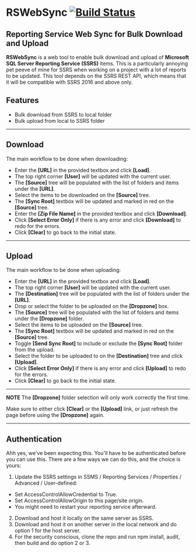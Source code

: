 # RSWebSync [![Build Status](https://travis-ci.com/neetosoft/RSWebSync.svg?branch=main)](https://travis-ci.com/neetosoft/RSWebSync)
## Reporting Service Web Sync for Bulk Download and Upload
**RSWebSync** is a web tool to enable bulk download and upload of **Microsoft SQL Server Reporting Service (SSRS)** items. This is a particularly annoying pet peeve of mine for SSRS when working on a project with a lot of reports to be updated. This tool depends on the SSRS REST API, which means that it will be compatible with SSRS 2016 and above only.
## Features
- Bulk download from SSRS to local folder
- Bulk upload from local to SSRS folder 

---
## Download
The main workflow to be done when downloading:
- Enter the **[URL]** in the provided textbox and click **[Load]**.
- The top right corner **[User]** will be updated with the current user.
- The **[Source]** tree will be populated with the list of folders and items under the **[URL]**. 
- Select the items to be downloaded on the **[Source]** tree.
- The **[Sync Root]** textbox will be updated and marked in red on the **[Source]** tree.
- Enter the **[Zip File Name]** in the provided textbox and click **[Download]**.
- Click **[Select Error Only]** if there is any error and click **[Download]** to redo for the errors.
- Click **[Clear]** to go back to the initial state.

---
## Upload
The main workflow to be done when uploading:
- Enter the **[URL]** in the provided textbox and click **[Load]**.
- The top right corner **[User]** will be updated with the current user.
- The **[Destination]** tree will be populated with the list of folders under the **[URL]**. 
- Drop or select the folder to be uploaded on the **[Dropzone]** box.
- The **[Source]** tree will be populated with the list of folders and items under the **[Dropzone]** folder.
- Select the items to be uploaded on the **[Source]** tree.
- The **[Sync Root]** textbox will be updated and marked in red on the **[Source]** tree.
- Toggle **[Send Sync Root]** to include or exclude the **[Sync Root]** folder from the upload.
- Select the folder to be uploaded to on the **[Destination]** tree and click **[Upload]**.
- Click **[Select Error Only]** if there is any error and click **[Upload]** to redo for the errors.
- Click **[Clear]** to go back to the initial state.

---
**NOTE**
The **[Dropzone]** folder selection will only work correctly the first time.

Make sure to either click **[Clear]** or the **[Upload]** link, or just refresh the page before using the **[Dropzone]** again.    

---
## Authentication
Ahh yes, we've been expecting this. You'll have to be authenticated before you can use this. There are a few ways we can do this, and the choice is yours:
1. Update the SSRS settings in SSMS / Reporting Services / Properties / Advanced / User-defined:
  + Set AccessControlAllowCredential to True.
  + Set AccessControlAllowOrigin to this page/site origin.
  + You might need to restart your reporting service afterward.
2. Download and host it locally on the same server as SSRS.
3. Download and host it on another server in the local network and do option 1 for the host server. 
4. For the security conscious, clone the repo and run npm install, audit, then build and do option 2 or 3.
